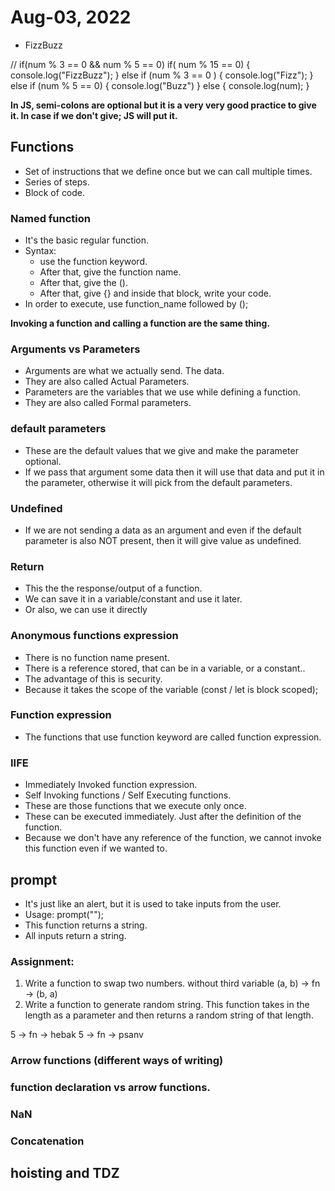 # Aug-03, 2022

- FizzBuzz

// if(num % 3 == 0 && num % 5 == 0)
if( num % 15 == 0) {
  console.log("FizzBuzz");
} else if (num % 3 == 0 ) {
  console.log("Fizz");
} else if (num % 5 == 0) {
  console.log("Buzz")
} else {
  console.log(num);
}

**In JS, semi-colons are optional but it is a very very good practice to give it. In case if we don't give; JS will put it.**

## Functions
- Set of instructions that we define once but we can call multiple times.
- Series of steps.
- Block of code.

### Named function
- It's the basic regular function.
- Syntax:
  - use the function keyword.
  - After that, give the function name.
  - After that, give the ().
  - After that, give {} and inside that block, write your code.
- In order to execute, use function_name followed by ();

**Invoking a function and calling a function are the same thing.**

### Arguments vs Parameters
- Arguments are what we actually send. The data.
- They are also called Actual Parameters.
- Parameters are the variables that we use while defining a function.
- They are also called Formal parameters.

### default parameters
- These are the default values that we give and make the parameter optional.
- If we pass that argument some data then it will use that data and put it in the parameter, otherwise it will pick from the default parameters.

### Undefined
- If we are not sending a data as an argument and even if the default parameter is also NOT present, then it will give value as undefined.

### Return
- This the the response/output of a function.
- We can save it in a variable/constant and use it later.
- Or also, we can use it directly

### Anonymous functions expression
- There is no function name present.
- There is a reference stored, that can be in a variable, or a constant..
- The advantage of this is security.
- Because it takes the scope of the variable (const / let is block scoped);

### Function expression
- The functions that use function keyword are called function expression.

### IIFE
- Immediately Invoked function expression.
- Self Invoking functions / Self Executing functions.
- These are those functions that we execute only once.
- These can be executed immediately. Just after the definition of the function.
- Because we don't have any reference of the function, we cannot invoke this function even if we wanted to.


## prompt
- It's just like an alert, but it is used to take inputs from the user.
- Usage: prompt("<hint>");
- This function returns a string.
- All inputs return a string.


### Assignment:
1. Write a function to swap two numbers. without third variable
(a, b) -> fn -> (b, a)
2. Write a function to generate random string. This function takes in the length as a parameter and then returns a random string of that length.

5 -> fn -> hebak
5 -> fn -> psanv










### Arrow functions (different ways of writing)
### function declaration vs arrow functions.
### NaN
### Concatenation

## hoisting and TDZ